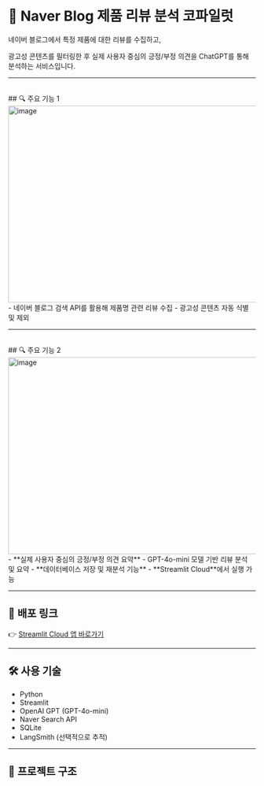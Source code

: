 # 📍 Naver Blog 제품 리뷰 분석 코파일럿


네이버 블로그에서 특정 제품에 대한 리뷰를 수집하고,</p>
광고성 콘텐츠를 필터링한 후 실제 사용자 중심의 긍정/부정 의견을 ChatGPT를 통해 분석하는 서비스입니다.
</p>


-------
<br>
## 🔍 주요 기능 1
<br>
<img width="800" height="400" alt="image" src="https://github.com/user-attachments/assets/12285e2a-bcde-4c7a-b9d8-bce536fd45c9" />
<br>
- 네이버 블로그 검색 API를 활용해 제품명 관련 리뷰 수집
- 광고성 콘텐츠 자동 식별 및 제외

-------
<br>
## 🔍 주요 기능 2
<br>
<img width="800" height="400" alt="image" src="https://github.com/user-attachments/assets/cd0db264-7d16-4641-8376-4eea59c738d8" />
<br>
- **실제 사용자 중심의 긍정/부정 의견 요약**
- GPT-4o-mini 모델 기반 리뷰 분석 및 요약
- **데이터베이스 저장 및 재분석 기능**
- **Streamlit Cloud**에서 실행 가능

---

## 🚀 배포 링크

👉 [Streamlit Cloud 앱 바로가기](https://simiproject01.streamlit.app/) 

---

## 🛠️ 사용 기술

- Python
- Streamlit
- OpenAI GPT (GPT-4o-mini)
- Naver Search API
- SQLite
- LangSmith (선택적으로 추적)

---

## 📂 프로젝트 구조

